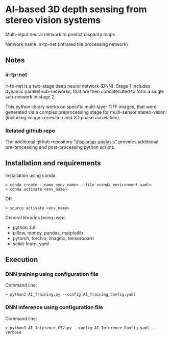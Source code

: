 # AI-based 3D depth sensing from stereo vision systems

Multi-input neural network to predict disparity maps 

Network name: ir-tp-net (infrared tile processing network)


## Notes

### ir-tp-net

ir-tp-net is a two-stage deep neural network (DNN). Stage 1 includes dynamic parallel sub-networks, that are then concatenated to form a single sub-network in stage 2.

This python library works on specific multi-layer TIFF images, that were generated via a complex preprocessing 
stage for multi-sensor stereo-vision (including image correction and 2D phase correlation).

### Related github repo

The additional github repository ["disp-map-analysis"](https://github.com/clementsan/disp-map-analysis) provides additional pre-processing and post-processing python scripts.


## Installation and requirements 

Installation using conda
```
> conda create --name <env_name> --file <conda_environment.yaml>
> conda activate <env_name>
```
OR 
```
> source activate <env_name>
```

General libraries being used:
 -	python 3.9 
 -	pillow, numpy, pandas, matplotlib 
 -	pytorch, torchio, imageio, tensorboard
 -	scikit-learn, yaml


## Execution

### DNN training using configuration file

Command line:
```
> python3 AI_Training.py --config AI_Training_Config.yaml
```
 
### DNN inference using configuration file

Command line:
```
> python3 AI_Inference_CSV.py --config AI_Inference_Config.yaml --verbose
```
